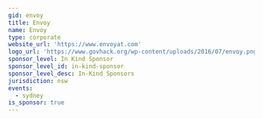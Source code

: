```yaml
---
gid: envoy
title: Envoy
name: Envoy
type: corporate
website_url: 'https://www.envoyat.com'
logo_url: 'https://www.govhack.org/wp-content/uploads/2016/07/envoy.png'
sponsor_level: In Kind Sponsor
sponsor_level_id: in-kind-sponsor
sponsor_level_desc: In-Kind Sponsors
jurisdiction: nsw
events:
  - sydney
is_sponsor: true
---
```

